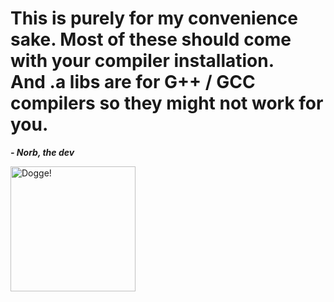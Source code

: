 <h1>This is purely for my convenience sake. Most of these should come with your compiler installation.<br>And .a libs are for G++ / GCC compilers so they might not work for you.</h1>

<p><b><i>- Norb, the dev</i></b></p>
<img src="https://avatars.githubusercontent.com/u/82652695?v=4" alt="Dogge!" style="width:200px;height:200px">